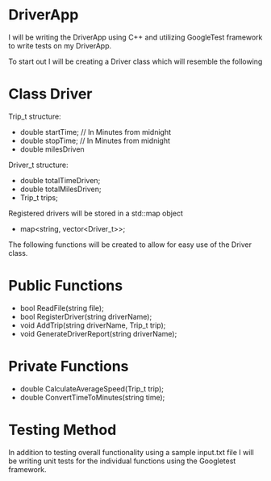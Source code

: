 # DriverApp

I will be writing the DriverApp using C++ and utilizing GoogleTest framework to write tests on my DriverApp.

To start out I will be creating a Driver class which will resemble the following 

# Class Driver

Trip_t structure:
* double startTime;  // In Minutes from midnight
* double stopTime;   // In Minutes from midnight
* double milesDriven

Driver_t structure:
* double totalTimeDriven;
* double totalMilesDriven;
* Trip_t trips;

Registered drivers will be stored in a std::map object
* map<string, vector<Driver_t>>;
  
The following functions will be created to allow for easy use of the Driver class.

# Public Functions
* bool ReadFile(string file);
* bool RegisterDriver(string driverName);
* void AddTrip(string driverName, Trip_t trip);
* void GenerateDriverReport(string driverName);

# Private Functions
* double CalculateAverageSpeed(Trip_t trip);
* double ConvertTimeToMinutes(string time);

# Testing Method
In addition to testing overall functionality using a sample input.txt file I will be writing unit tests for the individual functions using the Googletest framework. 
